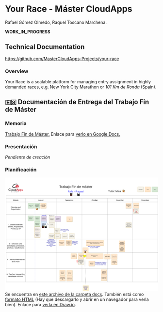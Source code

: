# Your Race - Máster CloudApps
Rafael Gómez Olmedo, Raquel Toscano Marchena.

__WORK_IN_PROGRESS__


## Technical Documentation
https://github.com/MasterCloudApps-Projects/your-race

### Overview
Your Race is a scalable platform for managing entry assignment in highly demanded races, e.g. New York City Marathon or _101 Km de Ronda_ (Spain).






## :es: Documentación de Entrega del Trabajo Fin de Máster
### Memoria
[Trabajo Fin de Máster.](/docs/TFM-Memoria-Rafa-Raquel.odt)
Enlace para [verlo en Google Docs.](https://docs.google.com/document/d/17cHzdHlvV2ujh2DzF1rlHlmz_qfKArxPLsnF-EycibQ/edit)

### Presentación
_Pendiente de creación_

### Planificación
![](docs/TFM%20Planificacion%20-%20Rafa-Raquel.drawio.png)
Se encuentra  en [este archivo de la carpeta docs](docs/TFM%20Planificacion%20-%20Rafa-Raquel.drawio.png). También está como [formato HTML](docs/TFM%20Planificacion%20-%20Rafa-Raquel.drawio.html) (Hay que descargarlo y abrir en un navegador para verla bien). 
Enlace para [verla en Draw.io](https://app.diagrams.net/#G10V7K3EQUfpSZU6wmqHQTtPZr4qq3zYps).



